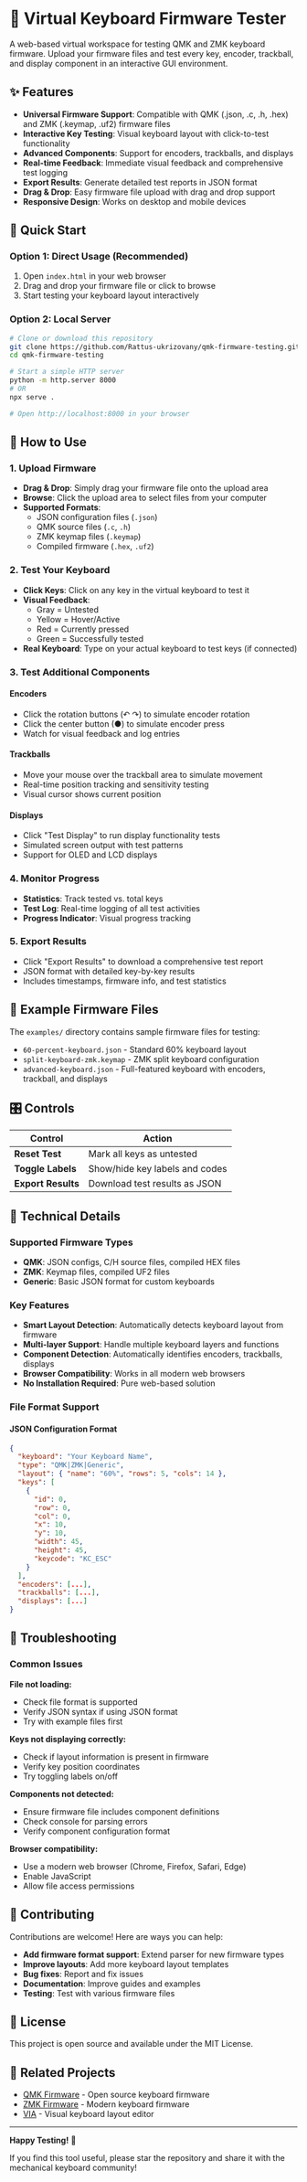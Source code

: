 # 🔧 Virtual Keyboard Firmware Tester

A web-based virtual workspace for testing QMK and ZMK keyboard firmware. Upload your firmware files and test every key, encoder, trackball, and display component in an interactive GUI environment.

## ✨ Features

- **Universal Firmware Support**: Compatible with QMK (.json, .c, .h, .hex) and ZMK (.keymap, .uf2) firmware files
- **Interactive Key Testing**: Visual keyboard layout with click-to-test functionality
- **Advanced Components**: Support for encoders, trackballs, and displays
- **Real-time Feedback**: Immediate visual feedback and comprehensive test logging
- **Export Results**: Generate detailed test reports in JSON format
- **Drag & Drop**: Easy firmware file upload with drag and drop support
- **Responsive Design**: Works on desktop and mobile devices

## 🚀 Quick Start

### Option 1: Direct Usage (Recommended)
1. Open `index.html` in your web browser
2. Drag and drop your firmware file or click to browse
3. Start testing your keyboard layout interactively

### Option 2: Local Server
```bash
# Clone or download this repository
git clone https://github.com/Rattus-ukrizovany/qmk-firmware-testing.git
cd qmk-firmware-testing

# Start a simple HTTP server
python -m http.server 8000
# OR
npx serve .

# Open http://localhost:8000 in your browser
```

## 📝 How to Use

### 1. Upload Firmware
- **Drag & Drop**: Simply drag your firmware file onto the upload area
- **Browse**: Click the upload area to select files from your computer
- **Supported Formats**: 
  - JSON configuration files (`.json`)
  - QMK source files (`.c`, `.h`)
  - ZMK keymap files (`.keymap`)
  - Compiled firmware (`.hex`, `.uf2`)

### 2. Test Your Keyboard
- **Click Keys**: Click on any key in the virtual keyboard to test it
- **Visual Feedback**: 
  - Gray = Untested
  - Yellow = Hover/Active
  - Red = Currently pressed
  - Green = Successfully tested
- **Real Keyboard**: Type on your actual keyboard to test keys (if connected)

### 3. Test Additional Components

#### Encoders
- Click the rotation buttons (↶ ↷) to simulate encoder rotation
- Click the center button (●) to simulate encoder press
- Watch for visual feedback and log entries

#### Trackballs
- Move your mouse over the trackball area to simulate movement
- Real-time position tracking and sensitivity testing
- Visual cursor shows current position

#### Displays
- Click "Test Display" to run display functionality tests
- Simulated screen output with test patterns
- Support for OLED and LCD displays

### 4. Monitor Progress
- **Statistics**: Track tested vs. total keys
- **Test Log**: Real-time logging of all test activities
- **Progress Indicator**: Visual progress tracking

### 5. Export Results
- Click "Export Results" to download a comprehensive test report
- JSON format with detailed key-by-key results
- Includes timestamps, firmware info, and test statistics

## 📁 Example Firmware Files

The `examples/` directory contains sample firmware files for testing:

- `60-percent-keyboard.json` - Standard 60% keyboard layout
- `split-keyboard-zmk.keymap` - ZMK split keyboard configuration  
- `advanced-keyboard.json` - Full-featured keyboard with encoders, trackball, and displays

## 🎛️ Controls

| Control | Action |
|---------|--------|
| **Reset Test** | Mark all keys as untested |
| **Toggle Labels** | Show/hide key labels and codes |
| **Export Results** | Download test results as JSON |

## 🔧 Technical Details

### Supported Firmware Types
- **QMK**: JSON configs, C/H source files, compiled HEX files
- **ZMK**: Keymap files, compiled UF2 files
- **Generic**: Basic JSON format for custom keyboards

### Key Features
- **Smart Layout Detection**: Automatically detects keyboard layout from firmware
- **Multi-layer Support**: Handle multiple keyboard layers and functions
- **Component Detection**: Automatically identifies encoders, trackballs, displays
- **Browser Compatibility**: Works in all modern web browsers
- **No Installation Required**: Pure web-based solution

### File Format Support

#### JSON Configuration Format
```json
{
  "keyboard": "Your Keyboard Name",
  "type": "QMK|ZMK|Generic",
  "layout": { "name": "60%", "rows": 5, "cols": 14 },
  "keys": [
    {
      "id": 0,
      "row": 0,
      "col": 0, 
      "x": 10,
      "y": 10,
      "width": 45,
      "height": 45,
      "keycode": "KC_ESC"
    }
  ],
  "encoders": [...],
  "trackballs": [...],
  "displays": [...]
}
```

## 🐛 Troubleshooting

### Common Issues

**File not loading:**
- Check file format is supported
- Verify JSON syntax if using JSON format
- Try with example files first

**Keys not displaying correctly:**
- Check if layout information is present in firmware
- Verify key position coordinates
- Try toggling labels on/off

**Components not detected:**
- Ensure firmware file includes component definitions
- Check console for parsing errors
- Verify component configuration format

**Browser compatibility:**
- Use a modern web browser (Chrome, Firefox, Safari, Edge)
- Enable JavaScript
- Allow file access permissions

## 🤝 Contributing

Contributions are welcome! Here are ways you can help:

- **Add firmware format support**: Extend parser for new firmware types
- **Improve layouts**: Add more keyboard layout templates
- **Bug fixes**: Report and fix issues
- **Documentation**: Improve guides and examples
- **Testing**: Test with various firmware files

## 📄 License

This project is open source and available under the MIT License.

## 🔗 Related Projects

- [QMK Firmware](https://github.com/qmk/qmk_firmware) - Open source keyboard firmware
- [ZMK Firmware](https://github.com/zmkfirmware/zmk) - Modern keyboard firmware
- [VIA](https://www.caniusevia.com/) - Visual keyboard layout editor

---

**Happy Testing!** 🎉

If you find this tool useful, please star the repository and share it with the mechanical keyboard community!